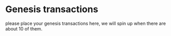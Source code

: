 # Genesis transactions

please place your genesis transactions here, we will spin up when there are about 10 of them.  
